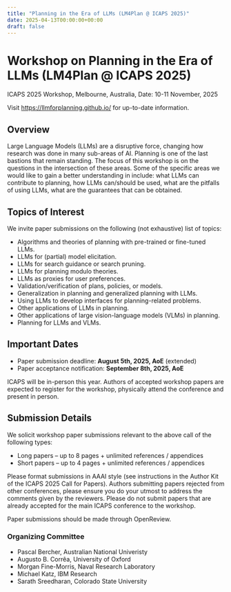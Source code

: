 ```yaml
---
title: "Planning in the Era of LLMs (LM4Plan @ ICAPS 2025)"
date: 2025-04-13T00:00:00+00:00
draft: false
---
```


# Workshop on Planning in the Era of LLMs (LM4Plan @ ICAPS 2025)

ICAPS 2025 Workshop, Melbourne, Australia, Date: 10-11 November, 2025

Visit https://llmforplanning.github.io/ for up-to-date information.


## Overview

Large Language Models (LLMs) are a disruptive force, changing how research was
done in many sub-areas of AI. Planning is one of the last bastions that remain
standing. The focus of this workshop is on the questions in the intersection of
these areas. Some of the specific areas we would like to gain a better
understanding in include: what LLMs can contribute to planning, how LLMs
can/should be used, what are the pitfalls of using LLMs, what are the guarantees
that can be obtained.

## Topics of Interest

We invite paper submissions on the following (not exhaustive) list of topics:

- Algorithms and theories of planning with pre-trained or fine-tuned LLMs.
- LLMs for (partial) model elicitation.
- LLMs for search guidance or search pruning.
- LLMs for planning modulo theories.
- LLMs as proxies for user preferences.
- Validation/verification of plans, policies, or models.
- Generalization in planning and generalized planning with LLMs.
- Using LLMs to develop interfaces for planning-related problems.
- Other applications of LLMs in planning.
- Other applications of large vision-language models (VLMs) in planning.
- Planning for LLMs and VLMs.


## Important Dates

- Paper submission deadline: **August 5th, 2025, AoE** (extended)
- Paper acceptance notification: **September 8th, 2025, AoE**

ICAPS will be in-person this year. Authors of accepted workshop papers are
expected to register for the workshop, physically attend the conference and
present in person.

## Submission Details

We solicit workshop paper submissions relevant to the above call of the following types:

- Long papers – up to 8 pages + unlimited references / appendices
- Short papers – up to 4 pages + unlimited references / appendices

Please format submissions in AAAI style (see instructions in the Author Kit of
the ICAPS 2025 Call for Papers). Authors submitting papers rejected from other
conferences, please ensure you do your utmost to address the comments given by
the reviewers. Please do not submit papers that are already accepted for the
main ICAPS conference to the workshop.

Paper submissions should be made through OpenReview.

### Organizing Committee
- Pascal Bercher, Australian National Univeristy
- Augusto B. Corrêa, University of Oxford
- Morgan Fine-Morris, Naval Research Laboratory
- Michael Katz, IBM Research
- Sarath Sreedharan, Colorado State University
